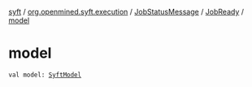 [syft](../../../index.md) / [org.openmined.syft.execution](../../index.md) / [JobStatusMessage](../index.md) / [JobReady](index.md) / [model](./model.md)

# model

`val model: `[`SyftModel`](../../../org.openmined.syft.proto/-syft-model/index.md)